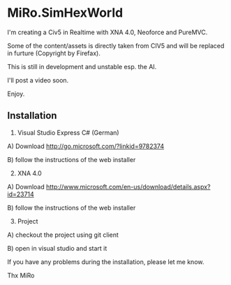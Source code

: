 MiRo.SimHexWorld
================
I'm creating a Civ5 in Realtime with XNA 4.0, Neoforce and PureMVC.

Some of the content/assets is directly taken from CIV5 and will be replaced in furture (Copyright by Firefax).

This is still in development and unstable esp. the AI.

I'll post a video soon.

Enjoy.

Installation
------------
1) Visual Studio Express C# (German)

A) Download http://go.microsoft.com/?linkid=9782374

B) follow the instructions of the web installer

2) XNA 4.0

A) Download http://www.microsoft.com/en-us/download/details.aspx?id=23714

B) follow the instructions of the web installer

3) Project

A) checkout the project using git client

B) open in visual studio and start it

If you have any problems during the installation, please let me know.

Thx
MiRo